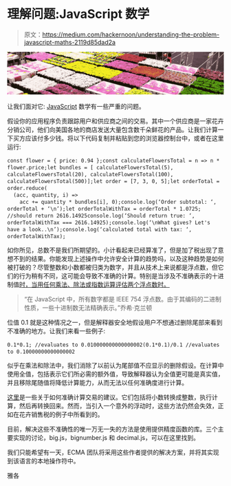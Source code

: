 # 理解问题:JavaScript 数学

> 原文：<https://medium.com/hackernoon/understanding-the-problem-javascript-maths-2119d85dad2a>

![](img/30ae397c7947396359387d9ea1ec91cb.png)

让我们面对它: [JavaScript](https://hackernoon.com/tagged/javascript) 数学有一些严重的问题。

假设你的应用程序负责跟踪用户和供应商之间的交易。其中一个供应商是一家花卉分销公司，他们向美国各地的商店发送大量包含数千朵鲜花的产品。让我们计算一下买方应该付多少钱。将以下代码复制并粘贴到您的浏览器控制台中，或者在这里运行:

```
const flower = { price: 0.94 };const calculateFlowersTotal = n => n * flower.price;let bundles = [ calculateFlowersTotal(5), calculateFlowersTotal(20), calculateFlowersTotal(100), calculateFlowersTotal(500)];let order = [7, 3, 0, 5];let orderTotal = order.reduce( 
  (acc, quantity, i) => 
    acc += quantity * bundles[i], 0);console.log(‘Order subtotal: ‘, orderTotal + ‘\n’);let orderTotalWithTax = orderTotal * 1.0725; //should return 2616.14925console.log(‘Should return true: ‘, orderTotalWithTax === 2616.14925);console.log(‘\nWhat gives? Let's have a look..\n’);console.log(‘calculated total with tax: ‘, orderTotalWithTax);
```

如你所见，总数不是我们所期望的。小计看起来已经算准了，但是加了税出现了意想不到的结果。你能发现上述操作中允许安全计算的趋势吗，以及这种趋势是如何被打破的？尽管整数和小数都被归类为数字，并且从技术上来说都是浮点数，但它们的行为稍有不同，这可能会导致不准确的计算。特别是当涉及不准确表示的十进制值[时，当用任何乘法、除法或指数运算评估两个浮点数时。](https://hackernoon.com/tagged/decimal)

> “在 JavaScript 中，所有数字都是 IEEE 754 浮点数。由于其编码的二进制性质，一些十进制数无法精确表示。”乔希·克兰顿

位值 0.1 就是这种情况之一，但是解释器安全地假设用户不想通过删除尾部来看到不准确的地方。让我们来看一些例子:

```
0.1*0.1; //evaluates to 0.010000000000000002(0.1*0.1)/0.1 //evaluates to 0.10000000000000002
```

似乎在乘法和除法中，我们消除了以前认为尾部值不应显示的删除假设。在计算中使用全值，包括表示它们所必需的额外值，导致解释器认为全值更可能是真实值，并且移除尾随值将降低计算能力，从而无法以任何准确度进行计算。

[这里](http://adripofjavascript.com/blog/drips/avoiding-problems-with-decimal-math-in-javascript.html)是一些关于如何准确计算交易的建议。它们包括将小数转换成整数，执行计算，然后再转换回来。然而，当引入一个意外的浮动时，这些方法仍然会失效，正如在花卉销售税的例子中所看到的。

目前，解决这些不准确性的唯一万无一失的方法是使用提供精度函数的库。三个主要实现的讨论，big.js，bignumber.js 和 decimal.js，可以在这里找到。

我们只能希望有一天，ECMA 团队将采用这些作者提供的解决方案，并将其实现到该语言的本地操作符中。

雅各